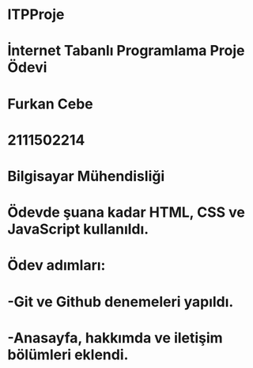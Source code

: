 # ITPProje
# İnternet Tabanlı Programlama Proje Ödevi
# Furkan Cebe
# 2111502214
# Bilgisayar Mühendisliği
#
# Ödevde şuana kadar HTML, CSS ve JavaScript kullanıldı.
#
# Ödev adımları:
# -Git ve Github denemeleri yapıldı.
# -Anasayfa, hakkımda ve iletişim bölümleri eklendi.
